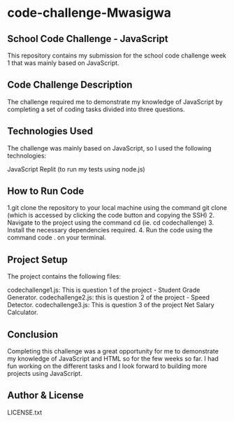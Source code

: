 # code-challenge-Mwasigwa
## School Code Challenge - JavaScript
This repository contains my submission for the school code challenge week 1 that was mainly based on JavaScript.

## Code Challenge Description
The challenge required me to demonstrate my knowledge of JavaScript by completing a set of coding tasks divided into three questions.

## Technologies Used
The challenge was mainly based on JavaScript, so I used the following technologies:

JavaScript
Replit (to run my tests using node.js)

## How to Run Code

1.git clone the repository to your local machine using the command 
git clone 
(which is accessed by clicking the code button and copying the SSH)
2. Navigate to the project using the command cd (ie. cd codechallenge)
3. Install the necessary dependencies required.
4. Run the code using the command code . on your terminal.

## Project Setup
The project contains the following files:

codechallenge1.js: This is question 1 of the project - Student Grade Generator.
codechallenge2.js: this is question 2 of the project - Speed Detector.
codechallenge3.js: This is question 3 of the project Net Salary Calculator.

## Conclusion
Completing this challenge was a great opportunity for me to demonstrate my knowledge of JavaScript and HTML so for the few weeks so far. I had fun working on the different tasks and I look forward to building more projects using JavaScript.

## Author & License
LICENSE.txt
